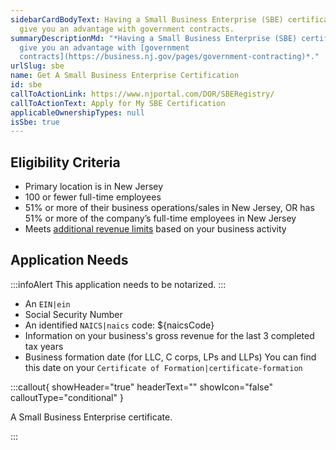 ```yaml
---
sidebarCardBodyText: Having a Small Business Enterprise (SBE) certificate may
  give you an advantage with government contracts.
summaryDescriptionMd: "*Having a Small Business Enterprise (SBE) certificate may
  give you an advantage with [government
  contracts](https://business.nj.gov/pages/government-contracting)*."
urlSlug: sbe
name: Get A Small Business Enterprise Certification
id: sbe
callToActionLink: https://www.njportal.com/DOR/SBERegistry/
callToActionText: Apply for My SBE Certification
applicableOwnershipTypes: null
isSbe: true
---
```

## Eligibility Criteria

* Primary location is in New Jersey
* 100 or fewer full-time employees
* 51% or more of their business operations/sales in New Jersey, OR has 51% or more of the company’s full-time employees in New Jersey
* Meets [additional revenue limits](https://business.nj.gov/pages/sbe) based on your business activity

## Application Needs

:::infoAlert 
 This application needs to be notarized.
:::

* An `EIN|ein` 
* Social Security Number
* An identified `NAICS|naics` code: ${naicsCode}
* Information on your business's gross revenue for the last 3 completed tax years
* Business formation date (for LLC, C corps, LPs and LLPs) You can find this date on your `Certificate of Formation|certificate-formation` 

:::callout{ showHeader="true" headerText="" showIcon="false" calloutType="conditional" }

A Small Business Enterprise certificate.

:::